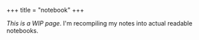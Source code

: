 +++
title = "notebook"
+++

_This is a WIP page_. I'm recompiling my notes into actual readable notebooks.
